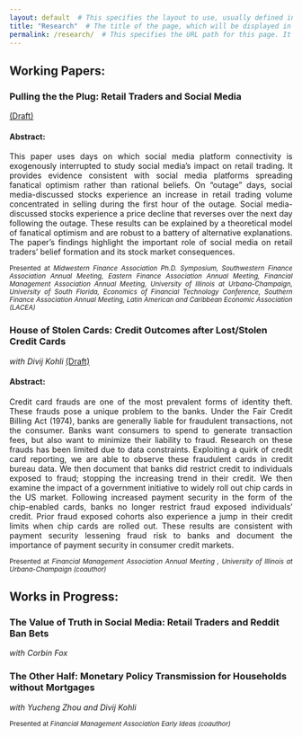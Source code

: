 ```yaml
---
layout: default  # This specifies the layout to use, usually defined in _layouts directory.
title: "Research"  # The title of the page, which will be displayed in the browser tab and in site navigation.
permalink: /research/  # This specifies the URL path for this page. It will be accessible at yoursite.com/about/
---
```


## Working Papers:
### Pulling the the Plug: Retail Traders and Social Media <br>
 <a href="https://www.dropbox.com/scl/fi/5wixx5wt5x96w6qztyiid/pulling_the_plug_linked.pdf?rlkey=knniqdblei5sq1qqf9msu6tr9&dl=0">(Draft)</a>
#### Abstract:
<p align="justify">
This paper uses days on which social media platform connectivity is exogenously 
	interrupted to study social media’s impact on retail trading. It provides evidence
	consistent with social media platforms spreading fanatical optimism rather than
	rational beliefs. On “outage” days, social media-discussed stocks experience an
	increase in retail trading volume concentrated in selling during the first hour of
	the outage. Social media-discussed stocks experience a price decline that reverses
	over the next day following the outage. These results can be explained by a
	theoretical model of fanatical optimism and are robust to a battery of alternative
	explanations. The paper’s findings highlight the important role of social media on
	retail traders’ belief formation and its stock market consequences. </p>

 <p align="justify"> <small>
 Presented at <i>Midwestern Finance Association Ph.D. Symposium, Southwestern Finance Association Annual Meeting, Eastern Finance Association Annual Meeting, Financial Management Association Annual Meeting, University of Illinois at Urbana-Champaign, University of South Florida, Economics of Financial Technology Conference, Southern Finance Association Annual Meeting, Latin American and Caribbean Economic Association (LACEA)</i> </small> </p>

 

### House of Stolen Cards: Credit Outcomes after Lost/Stolen Credit Cards <br>
<i>with Divij Kohli</i> 
<a href="https://www.dropbox.com/scl/fi/gyuyhpakgubqk1gu5ksdc/house_of_stolen_cards_linked.pdf?rlkey=73z1qm9coo7u4tfa6poawicoy&dl=0">(Draft)</a> <br>

#### Abstract:
<p align="justify">
Credit card frauds are one of the most prevalent forms of identity theft. These frauds pose
a unique problem to the banks. Under the Fair Credit Billing Act (1974), banks are generally
liable for fraudulent transactions, not the consumer. Banks want consumers to spend to
generate transaction fees, but also want to minimize their liability to fraud. Research on these
frauds has been limited due to data constraints. Exploiting a quirk of credit card reporting,
we are able to observe these fraudulent cards in credit bureau data. We then document that
banks did restrict credit to individuals exposed to fraud; stopping the increasing trend in
their credit. We then examine the impact of a government initiative to widely roll out chip
cards in the US market. Following increased payment security in the form of the chip-enabled
cards, banks no longer restrict fraud exposed individuals’ credit. Prior fraud exposed cohorts
also experience a jump in their credit limits when chip cards are rolled out. These results are
consistent with payment security lessening fraud risk to banks and document the importance
of payment security in consumer credit markets. </p>

 <p align="justify"> <small>
 Presented at <i> Financial Management Association Annual Meeting , University of Illinois at Urbana-Champaign (coauthor)</i> </small> </p>

## Works in Progress:
### The Value of Truth in Social Media: Retail Traders and Reddit Ban Bets <br>
<i>with Corbin Fox</i> 

### The Other Half: Monetary Policy Transmission for Households without Mortgages <br>
<i>with Yucheng Zhou and Divij Kohli</i> 
 <p align="justify"> <small>
 Presented at <i> Financial Management Association Early Ideas (coauthor)</i> </small> </p>



